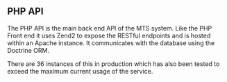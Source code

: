 ## PHP API

The PHP API is the main back end API of the MTS system.  Like the PHP Front end it uses Zend2 to expose the RESTful endpoints and is hosted within an Apache instance.  It communicates with the database using the Doctrine ORM.

There are 36 instances of this in production which has also been tested to exceed the maximum current usage of the service.

